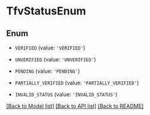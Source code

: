 # TfvStatusEnum


## Enum

* `VERIFIED` (value: `'VERIFIED'`)

* `UNVERIFIED` (value: `'UNVERIFIED'`)

* `PENDING` (value: `'PENDING'`)

* `PARTIALLY_VERIFIED` (value: `'PARTIALLY_VERIFIED'`)

* `INVALID_STATUS` (value: `'INVALID_STATUS'`)

[[Back to Model list]](../README.md#documentation-for-models) [[Back to API list]](../README.md#documentation-for-api-endpoints) [[Back to README]](../README.md)


